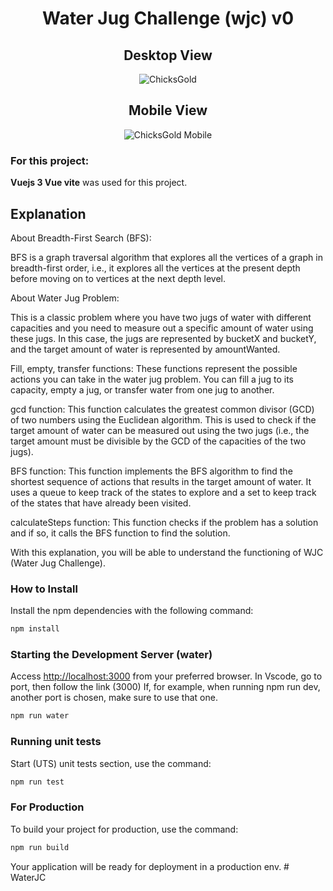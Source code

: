 
<h1 align="center">Water Jug Challenge (wjc) v0</h1>

<h2 align="center">Desktop View</h2>
<p align="center">
  <img src="https://github.com/DrSlamp/CGCtemplate/assets/24397487/655b6a96-1b90-4e44-91ed-cf2b32c010d4" alt="ChicksGold" tittle="WJC Desktop"/>
</p>
<h2 align="center">Mobile View</h2>
<p align="center">
  <img src="https://github.com/DrSlamp/WaterJugChallenge/assets/24397487/06e29eae-e379-4a26-a1c4-2d4d4253362b" alt="ChicksGold Mobile" tittle="WJC Mobile"/>
</p>

### For this project:
<b>Vuejs 3 Vue vite</b> was used for this project. 

## Explanation

About Breadth-First Search (BFS): 

BFS is a graph traversal algorithm that explores all the vertices of a graph in breadth-first order, i.e., it explores all the vertices at the present depth before moving on to vertices at the next depth level.

About Water Jug Problem: 

This is a classic problem where you have two jugs of water with different capacities and you need to measure out a specific amount of water using these jugs. In this case, the jugs are represented by bucketX and bucketY, and the target amount of water is represented by amountWanted. 

Fill, empty, transfer functions: These functions represent the possible actions you can take in the water jug problem. You can fill a jug to its capacity, empty a jug, or transfer water from one jug to another.

gcd function: This function calculates the greatest common divisor (GCD) of two numbers using the Euclidean algorithm. This is used to check if the target amount of water can be measured out using the two jugs (i.e., the target amount must be divisible by the GCD of the capacities of the two jugs).

BFS function: This function implements the BFS algorithm to find the shortest sequence of actions that results in the target amount of water. It uses a queue to keep track of the states to explore and a set to keep track of the states that have already been visited.

calculateSteps function: This function checks if the problem has a solution and if so, it calls the BFS function to find the solution.

With this explanation, you will be able to understand the functioning of WJC (Water Jug Challenge).

### How to Install

Install the npm dependencies with the following command:

```bash
npm install
```

### Starting the Development Server (water)

Access [http://localhost:3000](http://localhost:3000) from your preferred browser. In Vscode, go to port, then follow the link (3000) If, for example, when running npm run dev, another port is chosen, make sure to use that one.

```bash
npm run water
```

### Running unit tests

Start (UTS) unit tests section, use the command: 

```bash
npm run test
```

### For Production


To build your project for production, use the command:

```bash
npm run build
```

 Your application will be ready for deployment in a production env. # WaterJC
